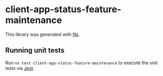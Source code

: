 # client-app-status-feature-maintenance

This library was generated with [Nx](https://nx.dev).

## Running unit tests

Run `nx test client-app-status-feature-maintenance` to execute the unit tests via [Jest](https://jestjs.io).
